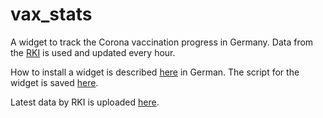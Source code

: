# vax_stats
A widget to track the Corona vaccination progress in Germany. Data from the [RKI](https://www.rki.de/) is used and updated every hour.

How to install a widget is described [here](https://www.computerbild.de/artikel/cb-Tipps-Handy-Scriptable-Widgets-iOS-14-29200425.html) in German.
The script for the widget is saved [here](https://raw.githubusercontent.com/henrythier/vax_stats/main/widget/vax_stats.js).

Latest data by RKI is uploaded [here](https://www.rki.de/DE/Content/InfAZ/N/Neuartiges_Coronavirus/Daten/Impfquotenmonitoring.xlsx;?__blob=publicationFile).
